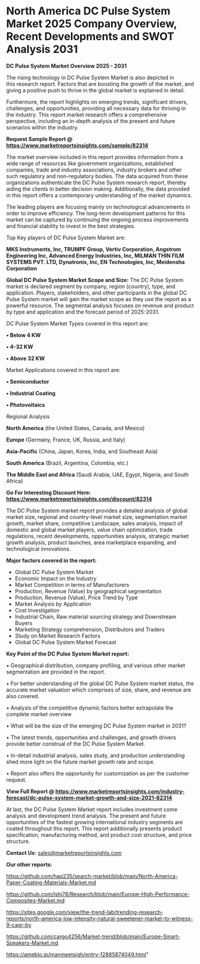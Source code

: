 # North America DC Pulse System Market 2025 Company Overview, Recent Developments and SWOT Analysis 2031

<Strong> DC Pulse System Market Overview 2025 - 2031</strong>

The rising technology in DC Pulse System Market is also depicted in this research report. Factors that are boosting the growth of the market, and giving a positive push to thrive in the global market is explained in detail.

Furthermore, the report highlights on emerging trends, significant drivers, challenges, and opportunities, providing all necessary data for thriving in the industry. This report market research offers a comprehensive perspective, including an in-depth analysis of the present and future scenarios within the industry.

<strong>Request Sample Report @ <a href=https://www.marketreportsinsights.com/sample/82314>https://www.marketreportsinsights.com/sample/82314</a></strong>

The market overview included in this report provides information from a wide range of resources like government organizations, established companies, trade and industry associations, industry brokers and other such regulatory and non-regulatory bodies. The data acquired from these organizations authenticate the DC Pulse System research report, thereby aiding the clients in better decision making. Additionally, the data provided in this report offers a contemporary understanding of the market dynamics.

The leading players are focusing mainly on technological advancements in order to improve efficiency. The long-term development patterns for this market can be captured by continuing the ongoing process improvements and financial stability to invest in the best strategies.

Top Key players of DC Pulse System Market are:

<strong>MKS Instruments, Inc, TRUMPF Group, Vertiv Corporation, Angstrom Engineering Inc, Advanced Energy Industries, Inc, MILMAN THIN FILM SYSTEMS PVT. LTD, Dynatronix, Inc, EN Technologies, Inc, Meidensha Corporation</strong>

<strong><b>Global DC Pulse System Market Scope and Size:</b></strong>
The DC Pulse System market is declared segment by company, region (country), type, and application. Players, stakeholders, and other participants in the global DC Pulse System market will gain the market scope as they use the report as a powerful resource. The segmental analysis focuses on revenue and product by type and application and the forecast period of 2025-2031.

DC Pulse System Market Types covered in this report are:

<strong>• Below 4 KW

• 4-32 KW

• Above 32 KW</strong>

Market Applications covered in this report are:

<strong>• Semiconductor

• Industrial Coating

• Photovoltaics</strong> 

Regional Analysis

<strong>North America</strong> (the United States, Canada, and Mexico)

<strong>Europe</strong> (Germany, France, UK, Russia, and Italy)

<strong>Asia-Pacific</strong> (China, Japan, Korea, India, and Southeast Asia)

<strong>South America</strong> (Brazil, Argentina, Colombia, etc.)

<strong>The Middle East and Africa</strong> (Saudi Arabia, UAE, Egypt, Nigeria, and South Africa)

<strong>Go For Interesting Discount Here: <a href=https://www.marketreportsinsights.com/discount/82314>https://www.marketreportsinsights.com/discount/82314</a></strong>

The DC Pulse System market report provides a detailed analysis of global market size, regional and country-level market size, segmentation market growth, market share, competitive Landscape, sales analysis, impact of domestic and global market players, value chain optimization, trade regulations, recent developments, opportunities analysis, strategic market growth analysis, product launches, area marketplace expanding, and technological innovations.

<strong><b>Major factors covered in the report:</b></strong>
<ul>
  <li>Global DC Pulse System Market </li>
  <li>Economic Impact on the Industry</li>
  <li>Market Competition in terms of Manufacturers</li>
  <li>Production, Revenue (Value) by geographical segmentation</li>
  <li>Production, Revenue (Value), Price Trend by Type</li>
  <li>Market Analysis by Application</li>
  <li>Cost Investigation</li>
  <li>Industrial Chain, Raw material sourcing strategy and Downstream Buyers</li>
  <li>Marketing Strategy comprehension, Distributors and Traders</li>
  <li>Study on Market Research Factors</li>
  <li>Global DC Pulse System Market Forecast</li>
</ul>

<strong><b>Key Point of the DC Pulse System Market report:</b></strong>

• Geographical distribution, company profiling, and various other market segmentation are provided in the report.

• For better understanding of the global DC Pulse System market status, the accurate market valuation which comprises of size, share, and revenue are also covered.

• Analysis of the competitive dynamic factors better extrapolate the complete market overview

• What will be the size of the emerging DC Pulse System market in 2031?

• The latest trends, opportunities and challenges, and growth drivers provide better construal of the DC Pulse System Market.

• In-detail industrial analysis, sales study, and production understanding shed more light on the future market growth rate and scope.

• Report also offers the opportunity for customization as per the customer request.

<strong><b>View Full Report @ <a href=https://www.marketreportsinsights.com/industry-forecast/dc-pulse-system-market-growth-and-size-2021-82314>https://www.marketreportsinsights.com/industry-forecast/dc-pulse-system-market-growth-and-size-2021-82314</a></b></strong>


At last, the DC Pulse System Market report includes investment come analysis and development trend analysis. The present and future opportunities of the fastest growing international industry segments are coated throughout this report. This report additionally presents product specification, manufacturing method, and product cost structure, and price structure.

<strong>Contact Us:</strong>
sales@marketreportsinsights.com

<strong>Our other reports:</strong>

<a href=https://github.com/haq235/search-market/blob/main/North-America-Paper-Coating-Materials-Market.md>https://github.com/haq235/search-market/blob/main/North-America-Paper-Coating-Materials-Market.md</a>

<a href=https://github.com/Ishi78/Research/blob/main/Europe-High-Performance-Composites-Market.md>https://github.com/Ishi78/Research/blob/main/Europe-High-Performance-Composites-Market.md</a>

<a href=https://sites.google.com/view/the-trend-lab/trending-research-reports/north-america-low-intensity-natural-sweetener-market-to-witness-9-cagr-by>https://sites.google.com/view/the-trend-lab/trending-research-reports/north-america-low-intensity-natural-sweetener-market-to-witness-9-cagr-by</a>

<a href=https://github.com/cargo4256/Market-trend/blob/main/Europe-Smart-Speakers-Market.md>https://github.com/cargo4256/Market-trend/blob/main/Europe-Smart-Speakers-Market.md</a>

<a href=https://ameblo.jp/manmeetsigh/entry-12885874049.html>https://ameblo.jp/manmeetsigh/entry-12885874049.html</a>"

